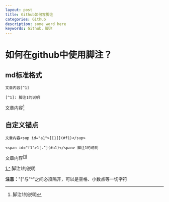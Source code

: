 ```yaml
---
layout: post
title: Github如何写脚注
categories: Github
description: some word here
keywords: Github，脚注
---
```


# 如何在github中使用脚注？
## md标准格式

```
文章内容[^1]

[^1]: 脚注1的说明
```
文章内容[^1]

[^1]:脚注1的说明

## 自定义锚点
```
文章内容<sup id="a1">[[1]](#f1)</sup>

<span id="f1">1[.^](#a1)</span> 脚注1的说明
```
文章内容<sup id="a1">[[1]](#f1)</sup>

<span id="f1">[1.^](#a1)</span> 脚注1的说明

**注意：**"["与"^"之间必须隔开，可以是空格、小数点等一切字符